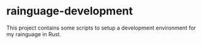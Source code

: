 # rainguage-development

This project contains some scripts to setup a development environment for my rainguage in Rust.
